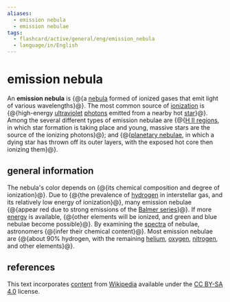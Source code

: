 ```yaml
---
aliases:
  - emission nebula
  - emission nebulae
tags:
  - flashcard/active/general/eng/emission_nebula
  - language/in/English
---
```


# emission nebula

An __emission nebula__ is {@{a [nebula](nebula.md) formed of ionized gases that emit light of various wavelengths}@}. The most common source of [ionization](ionization.md) is {@{high-energy [ultraviolet](ultraviolet.md) [photons](photon.md) emitted from a nearby hot [star](star.md)}@}. Among the several different types of emission nebulae are {@{[H II regions](H%20II%20region.md), in which star formation is taking place and young, massive stars are the source of the ionizing photons}@}; and {@{[planetary nebulae](planetary%20nebula.md), in which a dying star has thrown off its outer layers, with the exposed hot core then ionizing them}@}. <!--SR:!2026-08-04,533,310!2029-04-27,1350,350!2026-12-05,607,290!2027-11-11,899,330-->

## general information

The nebula's color depends on {@{its chemical composition and degree of ionization}@}. Due to {@{the prevalence of [hydrogen](hydrogen.md) in interstellar gas, and its relatively low energy of ionization}@}, many emission nebulae {@{appear red due to strong emissions of the [Balmer series](Balmer%20series.md)}@}. If more [energy](energy.md) is available, {@{other elements will be ionized, and green and blue nebulae become possible}@}. By examining the [spectra](astronomical%20spectroscopy.md#stellar%20spectrum) of nebulae, astronomers {@{infer their chemical content}@}. Most emission nebulae are {@{about 90% hydrogen, with the remaining [helium](helium.md), [oxygen](oxygen.md), [nitrogen](nitrogen.md), and other elements}@}. <!--SR:!2027-02-08,703,330!2026-10-24,584,290!2028-11-30,1157,310!2027-03-05,721,330!2028-09-07,1165,350!2026-02-05,374,290-->

## references

This text incorporates [content](https://en.wikipedia.org/wiki/emission_nebula) from [Wikipedia](Wikipedia.md) available under the [CC BY-SA 4.0](https://creativecommons.org/licenses/by-sa/4.0/) license.

